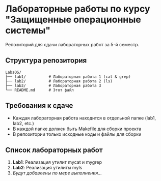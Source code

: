 # Лабораторные работы по курсу "Защищенные операционные системы"

Репозиторий для сдачи лабораторных работ за 5-й семестр.

## Структура репозитория

```
LabsOS/
├── lab1/          # Лабораторная работа 1 (cat & grep)
├── lab2/          # Лабораторная работа 2 (ls)
├── lab3/          # Лабораторная работа 3
└── README.md      # Этот файл
```

## Требования к сдаче

- Каждая лабораторная работа находится в отдельной папке (lab1, lab2, etc.)
- В каждой папке должен быть Makefile для сборки проекта
- В репозитории только исходные коды и файлы для сборки

## Список лабораторных работ

1. **Lab1**: Реализация утилит mycat и mygrep
2. **Lab2**: Реализация утилиты myls
3. *Будут добавлены по мере выполнения...*
